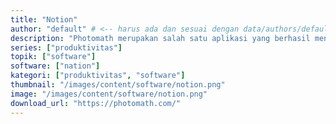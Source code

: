 ```yaml
---
title: "Notion"
author: "default" # <-- harus ada dan sesuai dengan data/authors/default.yaml
description: "Photomath merupakan salah satu aplikasi yang berhasil menggabungkan antara kamera dan kalkulator"
series: ["produktivitas"]
topik: ["software"]
software: ["nation"]
kategori: ["produktivitas", "software"]
thumbnail: "/images/content/software/notion.png"
image: "/images/content/software/notion.png"
download_url: "https://photomath.com/"
---
```

